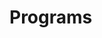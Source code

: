 # Programs



























































































































































































































